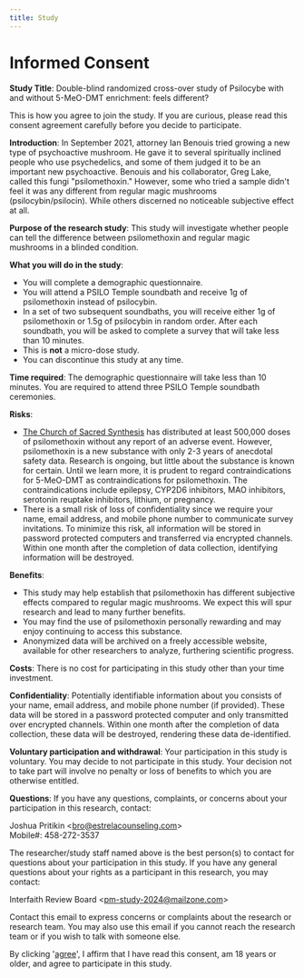 ```yaml
---
title: Study
---
```


# Informed Consent

**Study Title**: Double-blind randomized cross-over study of Psilocybe with and without 5-MeO-DMT enrichment: feels different?

This is how you agree to join the study. If you are curious, please read this consent agreement carefully before you decide to participate.

**Introduction**: In September 2021, attorney Ian Benouis tried growing a new type of psychoactive mushroom.
He gave it to several spiritually inclined people who use psychedelics, and some of them judged it to be an important new psychoactive.
Benouis and his collaborator, Greg Lake, called this fungi "psilomethoxin."
However, some who tried a sample didn't feel it was any different from regular magic mushrooms (psilocybin/psilocin).
While others discerned no noticeable subjective effect at all.

**Purpose of the research study**: This study will investigate whether people can tell the difference between psilomethoxin and regular magic mushrooms in a blinded condition.

**What you will do in the study**:

- You will complete a demographic questionnaire.
- You will attend a PSILO Temple soundbath and receive 1g of psilomethoxin instead of psilocybin.
- In a set of two subsequent soundbaths, you will receive either 1g of psilomethoxin or 1.5g of psilocybin in random order. After each soundbath, you will be asked to complete a survey that will take less than 10 minutes.
- This is **not** a micro-dose study.
- You can discontinue this study at any time.

**Time required**: The demographic questionnaire will take less than 10 minutes. You are required to attend three PSILO Temple soundbath ceremonies.

**Risks**:

- [The Church of Sacred Synthesis](https://thesacredsynthesis.com/) has distributed at least 500,000 doses of psilomethoxin without any report of an adverse event. However, psilomethoxin is a new substance with only 2-3 years of anecdotal safety data. Research is ongoing, but little about the substance is known for certain. Until we learn more, it is prudent to regard contraindications for 5-MeO-DMT as contraindications for psilomethoxin. The contraindications include epilepsy, CYP2D6 inhibitors, MAO inhibitors, serotonin reuptake inhibitors, lithium, or pregnancy.
- There is a small risk of loss of confidentiality since we require your name, email address, and mobile phone number to communicate survey invitations. To minimize this risk, all information will be stored in password protected computers and transferred via encrypted channels. Within one month after the completion of data collection, identifying information will be destroyed.

**Benefits**:
- This study may help establish that psilomethoxin has different subjective effects compared to regular magic mushrooms. We expect this will spur research and lead to many further benefits.
- You may find the use of psilomethoxin personally rewarding and may enjoy continuing to access this substance.
- Anonymized data will be archived on a freely accessible website, available for other researchers to analyze, furthering scientific progress.

**Costs**: There is no cost for participating in this study other than your time investment.

**Confidentiality**: Potentially identifiable information about you consists of your name, email address, and mobile phone number (if provided). These data will be stored in a password protected computer and only transmitted over encrypted channels. Within one month after the completion of data collection, these data will be destroyed, rendering these data de-identified.

**Voluntary participation and withdrawal**: Your participation in this study is voluntary. You may decide to not participate in this study. Your decision not to take part will involve no penalty or loss of benefits to which you are otherwise entitled.

**Questions**: If you have any questions, complaints, or concerns about your participation in this research, contact:

Joshua Pritikin \<[bro@estrelacounseling.com](mailto:bro@estrelacounseling.com)\>  
Mobile#: 458-272-3537

The researcher/study staff named above is the best person(s) to contact for questions about your participation in this study. If you have any general questions about your rights as a participant in this research, you may contact:

Interfaith Review Board \<[pm-study-2024@mailzone.com](mailto:pm-study-2024@mailzone.com)\>

Contact this email to express concerns or complaints about the research or research team. You may also use this email if you cannot reach the research team or if you wish to talk with someone else.

By clicking '[agree](https://m5cfqhrrgf6.typeform.com/to/kb6wCGyv)', I affirm that I have read this consent, am 18 years or older, and agree to participate in this study.
